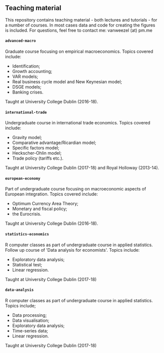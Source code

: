 ## Teaching material
This repository contains teaching material - both lectures and tutorials - for a number of courses. 
In most cases data and code for creating the figures is included. 
For questions, feel free to contact me: vanweezel (at) pm.me

#### `advanced-macro`
Graduate course focusing on empirical macroeconomics.
Topics covered include: 
*  Identification;
*  Growth accounting;
*  VAR models;
*  Real business cycle model and New Keynesian model;
*  DSGE models;
*  Banking crises.

Taught at University College Dublin (2016-18).

#### `international-trade`
Undergraduate course in international trade economics.
Topics covered include:
*  Gravity model;
*  Comparative advantage/Ricardian model;
*  Specific factors model;
*  Heckscher-Ohlin model;
*  Trade policy (tariffs etc.).

Taught at University College Dublin (2017-18) and Royal Holloway (2013-14).

#### `european-economy`
Part of undergraduate course focusing on macroeconomic aspects of European integration. 
Topics covered include:
* Optimum Currency Area Theory;
* Monetary and fiscal policy;
* the Eurocrisis. 

Taught at University College Dublin (2016-18).

#### `statistics-economics`
R computer classes as part of undergraduate course in applied statistics. 
Follow up course of 'Data analysis for economists'.
Topics include:
* Exploratory data analysis;
* Statistical test;
* Linear regression.

Taught at University College Dublin (2017-18)

#### `data-analysis`
R computer classes as part of undergraduate course in applied statistics. 
Topics include;
* Data processing;
* Data visualisation;
* Exploratory data analysis;
* Time-series data;
* Linear regression.

Taught at University College Dublin (2017-18)

